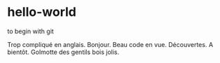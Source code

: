 # hello-world
to begin with git

Trop compliqué en anglais. Bonjour. Beau code en vue. Découvertes. A bientôt. Golmotte des gentils bois jolis.
